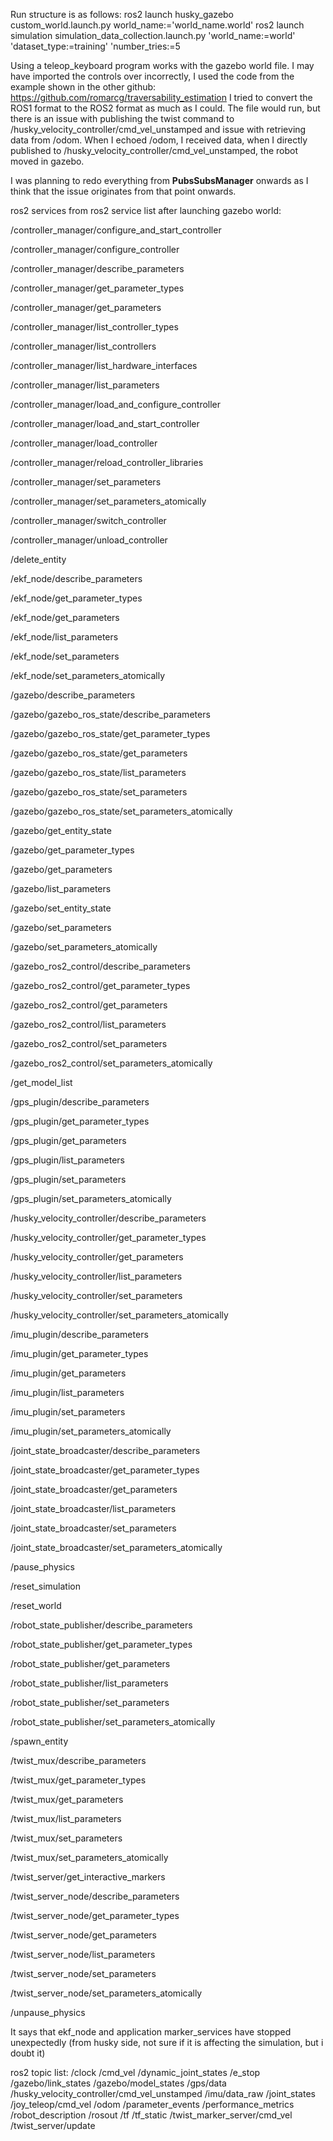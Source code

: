 Run structure is as follows:
ros2 launch husky_gazebo custom_world.launch.py world_name:='world_name.world'
ros2 launch simulation simulation_data_collection.launch.py 'world_name:=world' 'dataset_type:=training' 'number_tries:=5

Using a teleop_keyboard program works with the gazebo world file. I may have imported the controls over incorrectly, I used the code from the example shown in the other github: https://github.com/romarcg/traversability_estimation
I tried to convert the ROS1 format to the ROS2 format as much as I could. The file would run, but there is an issue with publishing the twist command to /husky_velocity_controller/cmd_vel_unstamped and issue with retrieving data from /odom.
When I echoed /odom, I received data, when I directly published to /husky_velocity_controller/cmd_vel_unstamped, the robot moved in gazebo.

I was planning to redo everything from **PubsSubsManager** onwards as I think that the issue originates from that point onwards.

ros2 services from ros2 service list after launching gazebo world:

/controller_manager/configure_and_start_controller

/controller_manager/configure_controller

/controller_manager/describe_parameters

/controller_manager/get_parameter_types

/controller_manager/get_parameters

/controller_manager/list_controller_types

/controller_manager/list_controllers

/controller_manager/list_hardware_interfaces

/controller_manager/list_parameters

/controller_manager/load_and_configure_controller


/controller_manager/load_and_start_controller

/controller_manager/load_controller

/controller_manager/reload_controller_libraries

/controller_manager/set_parameters

/controller_manager/set_parameters_atomically

/controller_manager/switch_controller

/controller_manager/unload_controller

/delete_entity

/ekf_node/describe_parameters

/ekf_node/get_parameter_types

/ekf_node/get_parameters

/ekf_node/list_parameters

/ekf_node/set_parameters

/ekf_node/set_parameters_atomically

/gazebo/describe_parameters

/gazebo/gazebo_ros_state/describe_parameters

/gazebo/gazebo_ros_state/get_parameter_types

/gazebo/gazebo_ros_state/get_parameters

/gazebo/gazebo_ros_state/list_parameters

/gazebo/gazebo_ros_state/set_parameters

/gazebo/gazebo_ros_state/set_parameters_atomically

/gazebo/get_entity_state

/gazebo/get_parameter_types

/gazebo/get_parameters

/gazebo/list_parameters

/gazebo/set_entity_state

/gazebo/set_parameters

/gazebo/set_parameters_atomically

/gazebo_ros2_control/describe_parameters

/gazebo_ros2_control/get_parameter_types

/gazebo_ros2_control/get_parameters

/gazebo_ros2_control/list_parameters

/gazebo_ros2_control/set_parameters

/gazebo_ros2_control/set_parameters_atomically

/get_model_list

/gps_plugin/describe_parameters

/gps_plugin/get_parameter_types

/gps_plugin/get_parameters

/gps_plugin/list_parameters

/gps_plugin/set_parameters

/gps_plugin/set_parameters_atomically

/husky_velocity_controller/describe_parameters

/husky_velocity_controller/get_parameter_types

/husky_velocity_controller/get_parameters

/husky_velocity_controller/list_parameters

/husky_velocity_controller/set_parameters

/husky_velocity_controller/set_parameters_atomically

/imu_plugin/describe_parameters

/imu_plugin/get_parameter_types

/imu_plugin/get_parameters

/imu_plugin/list_parameters

/imu_plugin/set_parameters

/imu_plugin/set_parameters_atomically

/joint_state_broadcaster/describe_parameters

/joint_state_broadcaster/get_parameter_types

/joint_state_broadcaster/get_parameters

/joint_state_broadcaster/list_parameters

/joint_state_broadcaster/set_parameters

/joint_state_broadcaster/set_parameters_atomically

/pause_physics

/reset_simulation

/reset_world

/robot_state_publisher/describe_parameters

/robot_state_publisher/get_parameter_types

/robot_state_publisher/get_parameters

/robot_state_publisher/list_parameters

/robot_state_publisher/set_parameters

/robot_state_publisher/set_parameters_atomically

/spawn_entity

/twist_mux/describe_parameters

/twist_mux/get_parameter_types

/twist_mux/get_parameters

/twist_mux/list_parameters

/twist_mux/set_parameters

/twist_mux/set_parameters_atomically

/twist_server/get_interactive_markers

/twist_server_node/describe_parameters

/twist_server_node/get_parameter_types

/twist_server_node/get_parameters

/twist_server_node/list_parameters

/twist_server_node/set_parameters

/twist_server_node/set_parameters_atomically

/unpause_physics


It says that ekf_node and application marker_services have stopped unexpectedly (from husky side, not sure if it is affecting the simulation, but i doubt it)

ros2 topic list:
/clock
/cmd_vel
/dynamic_joint_states
/e_stop
/gazebo/link_states
/gazebo/model_states
/gps/data
/husky_velocity_controller/cmd_vel_unstamped
/imu/data_raw
/joint_states
/joy_teleop/cmd_vel
/odom
/parameter_events
/performance_metrics
/robot_description
/rosout
/tf
/tf_static
/twist_marker_server/cmd_vel
/twist_server/update
